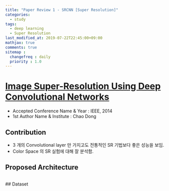 ```yaml
---
title: "Paper Review 1 - SRCNN [Super Resolution]"
categories:
  - study
tags:
  - deep learning
  - Super Resolution
last_modified_at: 2019-07-22T22:45:00+09:00
mathjax: true
comments: true
sitemap :
  changefreq : daily
  priority : 1.0
---
```



# [Image Super-Resolution Using Deep Convolutional Networks](https://arxiv.org/pdf/1501.00092.pdf)

- Accepted Conference Name & Year : IEEE, 2014
- 1st Author Name & Institute : Chao Dong

## Contribution

- 3 개의 Convolutional layer 만 가지고도 전통적인 SR 기법보다 좋은 성능을 보임.
- Color Space 의 SR 실험에 대해 잘 분석함.

## Proposed Architecture
<figure class="align-center">
  <img src="{{ site.url }}{{ site.baseurl }}/assets/post_images/2019-09-22-Paper-Review-1-SRCNN-Super-Resolution/Untitled-52136ee9-9772-45c3-a483-536a95c56c0c.png" alt="">
</figure> 
## Dataset
<figure class="align-center">
  <img src="{{ site.url }}{{ site.baseurl }}/assets/post_images/2019-09-22-Paper-Review-1-SRCNN-Super-Resolution/Untitled-6d0ac5d9-ced6-4d34-99dc-d3c38a0e982f.png" alt="">
</figure> 
<figure class="align-center">
  <img src="{{ site.url }}{{ site.baseurl }}/assets/post_images/2019-09-22-Paper-Review-1-SRCNN-Super-Resolution/Untitled-e2ae3957-7edd-49ee-85bd-91e4c8662ac5.png" alt="">
</figure>
<figure class="align-center">
  <img src="{{ site.url }}{{ site.baseurl }}/assets/post_images/2019-09-22-Paper-Review-1-SRCNN-Super-Resolution/Untitled-554cb224-b113-4aa9-9c4d-b9ac440ed58b.png" alt="">
</figure>
<figure class="align-center">
  <img src="{{ site.url }}{{ site.baseurl }}/assets/post_images/2019-09-22-Paper-Review-1-SRCNN-Super-Resolution/Untitled-f92eedcf-7207-4b5e-b0e1-2dfa2086cc98.png" alt="">
</figure>

